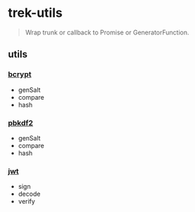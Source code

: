 # trek-utils

> Wrap trunk or callback to Promise or GeneratorFunction.

## utils

### [bcrypt](https://github.com/ncb000gt/node.bcrypt.js)

* genSalt
* compare
* hash

### [pbkdf2](https://iojs.org/api/crypto.html#crypto_crypto_pbkdf2_password_salt_iterations_keylen_digest_callback)

* genSalt
* compare
* hash

### [jwt](https://github.com/auth0/node-jsonwebtoken)
* sign
* decode
* verify
